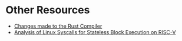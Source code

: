 # Other Resources

- [Changes made to the Rust Compiler](https://notes.ethereum.org/q7MJeEd8QRKEkRjgrQB_0Q?both#risc01)
- [Analysis of Linux Syscalls for Stateless Block Execution on RISC-V](https://hackmd.io/@0xdeveloperuche/Skuj627Lel)